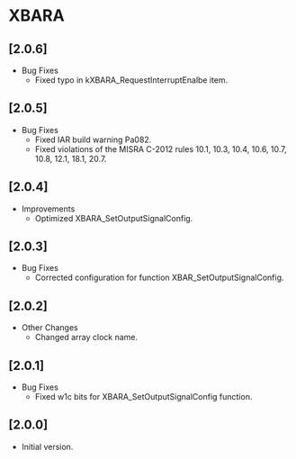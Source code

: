 # XBARA

## [2.0.6]

- Bug Fixes
  - Fixed typo in kXBARA_RequestInterruptEnalbe item.

## [2.0.5]

- Bug Fixes
  - Fixed IAR build warning Pa082.
  - Fixed violations of the MISRA C-2012 rules 10.1, 10.3, 10.4, 10.6,
    10.7, 10.8, 12.1, 18.1, 20.7.

## [2.0.4]

- Improvements
  - Optimized XBARA_SetOutputSignalConfig.

## [2.0.3]

- Bug Fixes
  - Corrected configuration for function XBAR_SetOutputSignalConfig.

## [2.0.2]

- Other Changes
  - Changed array clock name.

## [2.0.1]

- Bug Fixes
  - Fixed w1c bits for XBARA_SetOutputSignalConfig function.

## [2.0.0]

- Initial version.
